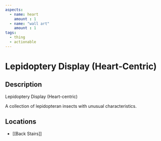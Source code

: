 ```yaml
---
aspects: 
  - name: heart
    amount : 1
  - name: "wall art"
    amount : 1
tags:
  - thing
  - actionable
---
```


# Lepidoptery Display (Heart-Centric)

## Description
Lepidoptery Display (Heart-centric)

A collection of lepidopteran insects with unusual characteristics.
## Locations
- [[Back Stairs]]